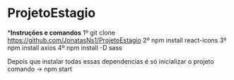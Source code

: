 # ProjetoEstagio
*******************Instruções e comandos******************
1º git clone https://github.com/JonatasNs1/ProjetoEstagio 
2º npm install react-icons
3º npm install axios
4º npm install -D sass

Depois que instalar todas essas dependencias é só inicializar o projeto
comando -> npm start
